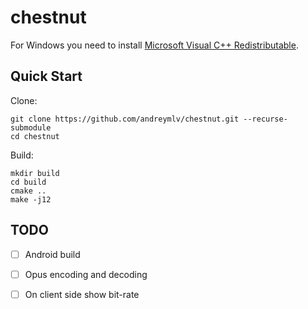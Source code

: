 # chestnut

For Windows you need to install [Microsoft Visual C++ Redistributable](https://aka.ms/vs/17/release/vc_redist.x64.exe).

## Quick Start

Clone:

    git clone https://github.com/andreymlv/chestnut.git --recurse-submodule
    cd chestnut

Build:

    mkdir build
    cd build
    cmake ..
    make -j12

## TODO

- [ ] Android build
- [ ] Opus encoding and decoding
- [ ] On client side show bit-rate


